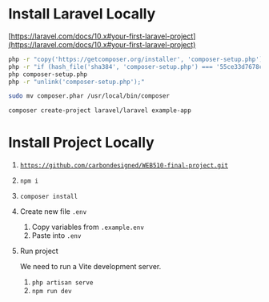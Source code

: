 # Install Laravel Locally

[https://laravel.com/docs/10.x#your-first-laravel-project](https://laravel.com/docs/10.x#your-first-laravel-project)

```bash
php -r "copy('https://getcomposer.org/installer', 'composer-setup.php');"
php -r "if (hash_file('sha384', 'composer-setup.php') === '55ce33d7678c5a611085589f1f3ddf8b3c52d662cd01d4ba75c0ee0459970c2200a51f492d557530c71c15d8dba01eae') { echo 'Installer verified'; } else { echo 'Installer corrupt'; unlink('composer-setup.php'); } echo PHP_EOL;"
php composer-setup.php
php -r "unlink('composer-setup.php');"
```

```bash
sudo mv composer.phar /usr/local/bin/composer
```

```bash
composer create-project laravel/laravel example-app
```

# Install Project Locally

1. [`https://github.com/carbondesigned/WEB510-final-project.git`](https://github.com/carbondesigned/WEB510-final-project.git)
2. `npm i`
3. `composer install`
4. Create new file `.env`
    1. Copy variables from `.example.env`
    2. Paste into `.env`
5. Run project

    We need to run a Vite development server.

    1. `php artisan serve`
    2. `npm run dev`
